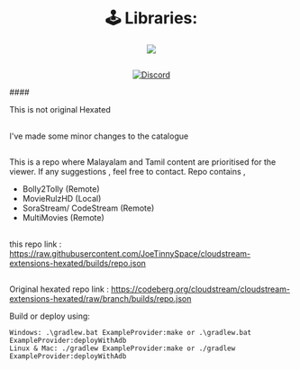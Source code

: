 <div align="center">


# 🕹 Libraries:

<a href="https://github.com/AmineSoukara/Py-EgyBest-Api"><img src="https://img.shields.io/badge/Kotlin-8000FF?style=flat&logo=github&logoColor=white?logoWidth=100"></a>

##

[![Discord](https://invidget.switchblade.xyz/5Hus6fM)](https://discord.gg/5Hus6fM)

</div>
####

This is not original Hexated 
##
I've made some minor changes to the catalogue 
##
This is a repo where Malayalam and Tamil content are prioritised for the viewer. If any suggestions , feel free to contact. 
Repo contains ,
 * Bolly2Tolly (Remote)
 * MovieRulzHD (Local)
 * SoraStream/ CodeStream (Remote)
 * MultiMovies (Remote)

##
this repo link : https://raw.githubusercontent.com/JoeTinnySpace/cloudstream-extensions-hexated/builds/repo.json

##
Original hexated repo link : https://codeberg.org/cloudstream/cloudstream-extensions-hexated/raw/branch/builds/repo.json

Build or deploy using:

    Windows: .\gradlew.bat ExampleProvider:make or .\gradlew.bat ExampleProvider:deployWithAdb
    Linux & Mac: ./gradlew ExampleProvider:make or ./gradlew ExampleProvider:deployWithAdb



</div>

